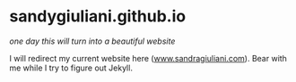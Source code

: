 # sandygiuliani.github.io #
_one day this will turn into a beautiful website_  

I will redirect my current website here (www.sandragiuliani.com). Bear with me while I try to figure out Jekyll.

